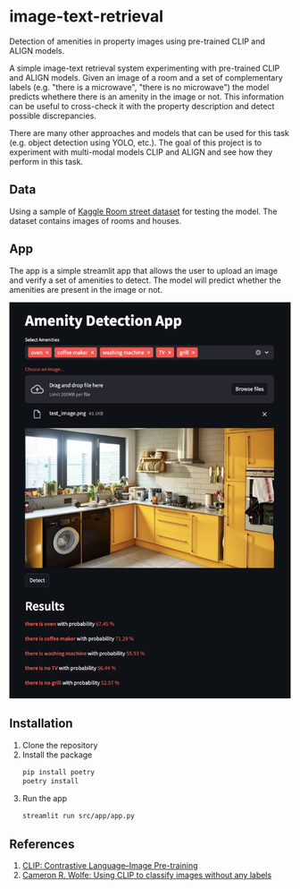 # image-text-retrieval

Detection of amenities in property images using pre-trained CLIP and ALIGN models.

A simple image-text retrieval system experimenting with  pre-trained CLIP and ALIGN models. Given an image of a room and a set of complementary labels (e.g. "there is a microwave", "there is no microwave") the model predicts whethere there is an amenity in the image or not. This information can be useful to cross-check it with the property description and detect possible discrepancies.

There are many other approaches and models that can be used for this task (e.g. object detection using YOLO, etc.). The goal of this project is to experiment with multi-modal models CLIP and ALIGN and see how they perform in this task.

## Data
Using a sample of [Kaggle Room street dataset](https://www.kaggle.com/datasets/mikhailma/house-rooms-streets-image-dataset?resource=download) for testing the model. The dataset contains images of rooms and houses.

## App
The app is a simple streamlit app that allows the user to upload an image and verify a set of amenities to detect. The model will predict whether the amenities are present in the image or not.

![app](app_snapshot.png)

## Installation
1. Clone the repository
2. Install the package
   ```bash
   pip install poetry
   poetry install
   ```
3. Run the app
    ```bash
    streamlit run src/app/app.py
    ```

## References
1. [CLIP: Contrastive Language–Image Pre-training](https://openai.com/index/clip/)
2. [Cameron R. Wolfe: Using CLIP to classify images without any labels](https://cameronrwolfe.substack.com/p/using-clip-to-classify-images-without-any-labels-b255bb7205de)
